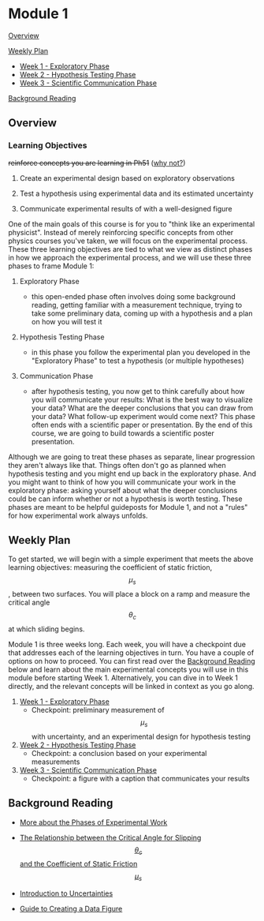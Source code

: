 # Module 1

[Overview](#overview)

[Weekly Plan](#weekly-plan)
+ [Week 1 - Exploratory Phase](week1-exploratory)
+ [Week 2 - Hypothesis Testing Phase](week2-hypothesis-testing)
+ [Week 3 - Scientific Communication Phase](week3-communication)

[Background Reading](#background-reading)


## Overview 

### Learning Objectives


~~reinforce concepts you are learning in Ph51~~ ([why not?](https://physicstoday.scitation.org/doi/10.1063/PT.3.3816))

1. Create an experimental design based on exploratory observations 

2. Test a hypothesis using experimental data and its estimated uncertainty 

3. Communicate experimental results of with a well-designed figure

One of the main goals of this course is for you to "think like an experimental physicist". Instead of merely reinforcing specific concepts from other physics courses you've taken, we will focus on the experimental process. These three learning objectives are tied to what we view as distinct phases in how we approach the experimental process, and we will use these three phases to frame Module 1:

1. Exploratory Phase
    - this open-ended phase often involves doing some background reading, getting familiar with a measurement technique, trying to take some preliminary data, coming up with a hypothesis and a plan on how you will test it

2. Hypothesis Testing Phase
    - in this phase you follow the experimental plan you developed in the "Exploratory Phase" to test a hypothesis (or multiple hypotheses)

3. Communication Phase
    - after hypothesis testing, you now get to think carefully about how you will communicate your results: What is the best way to visualize your data? What are the deeper conclusions that you can draw from your data? What follow-up experiment would come next? This phase often ends with a scientific paper or presentation. By the end of this course, we are going to build towards a scientific poster presentation.

Although we are going to treat these phases as separate, linear progression they aren't always like that. Things often don't go as planned when hypothesis testing and you might end up back in the exploratory phase. And you might want to think of how you will communicate your work in the exploratory phase: asking yourself about what the deeper conclusions could be can inform whether or not a hypothesis is worth testing. These phases are meant to be helpful guideposts for Module 1, and not a "rules" for how experimental work always unfolds.

## Weekly Plan

To get started, we will begin with a simple experiment that meets the above learning objectives: measuring the coefficient of static friction, $$\mu_s$$, between two surfaces. You will place a block on a ramp and measure the critical angle $$\theta_c$$ at which sliding begins. 

Module 1 is three weeks long. Each week, you will have a checkpoint due that addresses each of the learning objectives in turn. You have a couple of options on how to proceed. You can first read over the [Background Reading](#background-reading) below and learn about the main experimental concepts you will use in this module before starting Week 1. Alternatively, you can dive in to Week 1 directly, and the relevant concepts will be linked in context as you go along. 

1. [Week 1 - Exploratory Phase](week1-exploratory)
    - Checkpoint: preliminary measurement of $$\mu_s$$ with uncertainty, and an experimental design for hypothesis testing
2. [Week 2 - Hypothesis Testing Phase](week2-hypothesis-testing)
    - Checkpoint: a conclusion based on your experimental measurements
3. [Week 3 - Scientific Communication Phase](week3-communication)
    - Checkpoint: a figure with a caption that communicates your results



## Background Reading

+ [More about the Phases of Experimental Work](experimental-phases.md)

+ [The Relationship between the Critical Angle for Slipping $$\theta_c$$ and the Coefficient of Static Friction $$\mu_s$$](block-on-a-ramp.md)

+ [Introduction to Uncertainties](uncertainty-introduction.md)

+ [Guide to Creating a Data Figure](figure-guide.md)
